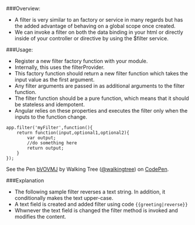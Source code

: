 ###Overview:
*	A filter is very similar to an factory or service in many regards but has the added advantage of behaving on a global scope once created. 
*	We can  invoke a filter on both the data binding in your html or directly inside of your controller or directive by using the $filter service. 

###Usage:
*	Register a new filter factory function with your module.
*	Internally, this uses the filterProvider. 
*	This factory function should return a new filter function which takes the input value as the first argument.
*	Any filter arguments are passed in as additional arguments to the filter function.
*	The filter function should be a pure function, which means that it should be stateless and idempotent. 
*	Angular relies on these properties and executes the filter only when the inputs to the function change.
```script
app.filter('myFilter',function(){
	return function(input,optional1,optional2){
		var output;
		//do something here
		return output;
	}
});
```

<p data-height="268" data-theme-id="0" data-slug-hash="bVOVMJ" data-default-tab="result" data-user="walkingtree" class='codepen'>See the Pen <a href='http://codepen.io/walkingtree/pen/bVOVMJ/'>bVOVMJ</a> by Walking Tree (<a href='http://codepen.io/walkingtree'>@walkingtree</a>) on <a href='http://codepen.io'>CodePen</a>.</p>
<script async src="//assets.codepen.io/assets/embed/ei.js"></script>

###Explanation
* The following sample filter reverses a text string. In addition, it conditionally makes the text upper-case.
* A text field is created and added filter using code ```{{greeting|reverse}}```
* Whwnever the text field is changed the filter method is invoked and modifies the content.
